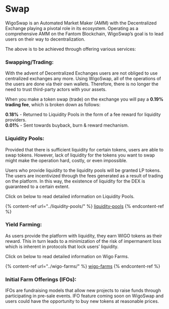 # Swap

WigoSwap is an Automated Market Maker (AMM) with the Decentralized Exchange playing a pivotal role in its ecosystem. Operating as a comprehensive AMM on the Fantom Blockchain, WigoSwap’s goal is to lead users on their way to decentralization.

The above is to be achieved through offering various services:



### **Swapping/Trading:**&#x20;

With the advent of Decentralized Exchanges users are not obliged to use centralized exchanges any more. Using WigoSwap, all of the operations of the users are done via their own wallets. Therefore, there is no longer the need to trust third-party actors with your assets.

When you make a token swap (trade) on the exchange you will pay a **0.19% trading fee**, which is broken down as follows:

**0.18%** - Returned to Liquidity Pools in the form of a fee reward for liquidity providers.\
**0.01%** - Sent towards buyback, burn & reward mechanism.



### **Liquidity Pools:**

Provided that there is sufficient liquidity for certain tokens, users are able to swap tokens. However, lack of liquidity for the tokens you want to swap might make the operation hard, costly, or even impossible.&#x20;

Users who provide liquidity to the liquidity pools will be granted LP tokens. The users are incentivized through the fees generated as a result of trading on the platform. In this way, the existence of liquidity for the DEX is guaranteed to a certain extent.&#x20;

Click on below to read detailed information on Liquidity Pools.

{% content-ref url="../liquidity-pools/" %}
[liquidity-pools](../liquidity-pools/)
{% endcontent-ref %}



### **Yield Farming:**&#x20;

As users provide the platform with liquidity, they earn WIGO tokens as their reward. This in turn leads to a minimization of the risk of impermanent loss which is inherent in protocols that lock users’ liquidity.

Click on below to read detailed information on Wigo Farms.

{% content-ref url="../wigo-farms/" %}
[wigo-farms](../wigo-farms/)
{% endcontent-ref %}



### **Initial Farm Offerings (IFOs):**&#x20;

IFOs are fundraising models that allow new projects to raise funds through participating in pre-sale events. IFO feature coming soon on WigoSwap and users could have the opportunity to buy new tokens at reasonable prices.&#x20;
